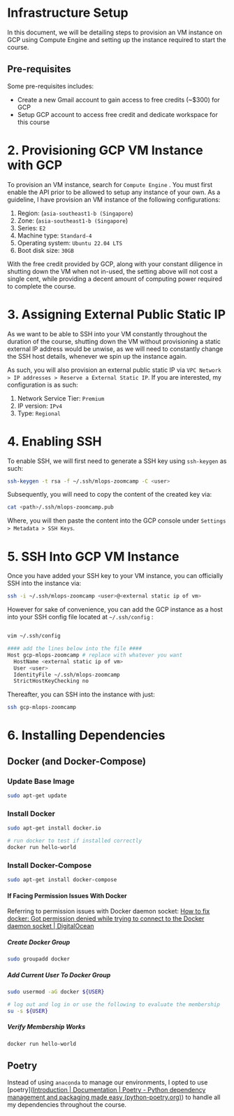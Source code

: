 # Infrastructure Setup

In this document, we will be detailing steps to provision an VM instance on GCP using Compute Engine and setting up the instance required to start the course.

## Pre-requisites

Some pre-requisites includes:
* Create a new Gmail account to gain access to free credits (~$300) for GCP
* Setup GCP account to access free credit and dedicate workspace for this course

# 2. Provisioning GCP VM Instance with GCP

To provision an VM instance, search for `Compute Engine` . You must first enable the API prior to be allowed to setup any instance of your own. As a guideline, I have provision an VM instance of the following configurations:

1. Region: (`asia-southeast1-b (Singapore`)
2. Zone: (`asia-southeast1-b (Singapore`)
3. Series: `E2`
4. Machine type: `Standard-4`
5. Operating system: `Ubuntu 22.04 LTS`
6. Boot disk size: `30GB`

With the free credit provided by GCP, along with your constant diligence in shutting down the VM when not in-used, the setting above will not cost a single cent, while providing a decent amount of computing power required to complete the course.

# 3. Assigning External Public Static IP

As we want to be able to SSH into your VM constantly throughout the duration of the course, shutting down the VM without provisioning a static external IP address would be unwise, as we will need to constantly change the SSH host details, whenever we spin up the instance again.

As such, you will also provision an external public static IP via `VPC Network > IP addresses > Reserve a External Static IP`. If you are interested, my configuration is as such:

1. Network Service Tier: `Premium`
2. IP version: `IPv4`
3. Type: `Regional`

# 4. Enabling SSH 

To enable SSH, we will first need to generate a SSH key using `ssh-keygen` as such:

```bash
ssh-keygen -t rsa -f ~/.ssh/mlops-zoomcamp -C <user>
```

Subsequently, you will need to copy the content of the created key via:

```bash
cat <path>/.ssh/mlops-zoomcamp.pub
```

Where, you will then paste the content into the GCP console under `Settings > Metadata > SSH Keys`.

# 5. SSH Into GCP VM Instance

Once you have added your SSH key to your VM instance, you can officially SSH into the instance via:

```bash
ssh -i ~/.ssh/mlops-zoomcamp <user>@<external static ip of vm>
```

However for sake of convenience, you can add the GCP instance as a host into your SSH config file located at `~/.ssh/config` :

```bash

vim ~/.ssh/config

#### add the lines below into the file ####
Host gcp-mlops-zoomcamp # replace with whatever you want
  HostName <external static ip of vm>
  User <user>
  IdentityFile ~/.ssh/mlops-zoomcamp
  StrictHostKeyChecking no
```

Thereafter, you can SSH into the instance with just:

```bash
ssh gcp-mlops-zoomcamp
```

# 6. Installing Dependencies

## Docker (and Docker-Compose)

### Update Base Image

```bash
sudo apt-get update
```

### Install Docker

```bash
sudo apt-get install docker.io

# run docker to test if installed correctly
docker run hello-world
```

### Install Docker-Compose

```bash
sudo apt-get install docker-compose
```

#### If Facing Permission Issues With Docker

Referring to permission issues with Docker daemon socket: [How to fix docker: Got permission denied while trying to connect to the Docker daemon socket | DigitalOcean](https://www.digitalocean.com/community/questions/how-to-fix-docker-got-permission-denied-while-trying-to-connect-to-the-docker-daemon-socket)
##### Create Docker Group

```bash
sudo groupadd docker
```

##### Add Current User To Docker Group

```bash
sudo usermod -aG docker ${USER}

# log out and log in or use the following to evaluate the membership
su -s ${USER}
```

##### Verify Membership Works

```bash
docker run hello-world
```

## Poetry 

Instead of using `anaconda` to manage our environments, I opted to use [poetry]([Introduction | Documentation | Poetry - Python dependency management and packaging made easy (python-poetry.org)](https://python-poetry.org/docs/)) to handle all my dependencies throughout the course.